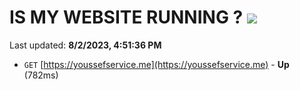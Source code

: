 # IS MY WEBSITE RUNNING ? [![](https://img.shields.io/static/v1?label=Sponsor&message=%E2%9D%A4&logo=GitHub&color=%23fe8e86)](https://github.com/sponsors/<username>)

Last updated: **8/2/2023, 4:51:36 PM**

- `GET` [https://youssefservice.me](https://youssefservice.me) - **Up** (782ms)
